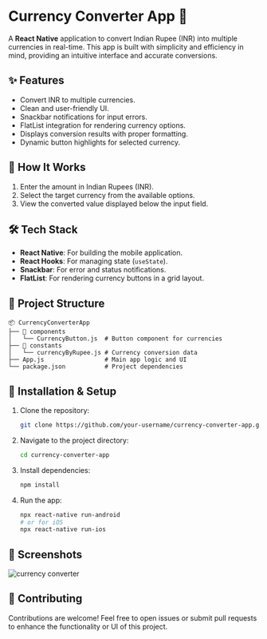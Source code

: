 # Currency Converter App 💱

A **React Native** application to convert Indian Rupee (INR) into multiple currencies in real-time. This app is built with simplicity and efficiency in mind, providing an intuitive interface and accurate conversions.  

## ✨ Features
- Convert INR to multiple currencies.
- Clean and user-friendly UI.
- Snackbar notifications for input errors.
- FlatList integration for rendering currency options.
- Displays conversion results with proper formatting.
- Dynamic button highlights for selected currency.

## 🚀 How It Works
1. Enter the amount in Indian Rupees (INR).
2. Select the target currency from the available options.
3. View the converted value displayed below the input field.

## 🛠️ Tech Stack
- **React Native**: For building the mobile application.
- **React Hooks**: For managing state (`useState`).
- **Snackbar**: For error and status notifications.
- **FlatList**: For rendering currency buttons in a grid layout.

## 📂 Project Structure
```
📦 CurrencyConverterApp
├── 📂 components
│   └── CurrencyButton.js  # Button component for currencies
├── 📂 constants
│   └── currencyByRupee.js # Currency conversion data
├── App.js                 # Main app logic and UI
└── package.json           # Project dependencies
```

## 🔧 Installation & Setup
1. Clone the repository:
   ```bash
   git clone https://github.com/your-username/currency-converter-app.git
   ```
2. Navigate to the project directory:
   ```bash
   cd currency-converter-app
   ```
3. Install dependencies:
   ```bash
   npm install
   ```
4. Run the app:
   ```bash
   npx react-native run-android
   # or for iOS
   npx react-native run-ios
   ```

## 🎨 Screenshots
![currency converter](https://github.com/user-attachments/assets/fbc268b0-e981-4ea2-b52d-13ce24c4aa6c)

   
## 🤝 Contributing
Contributions are welcome! Feel free to open issues or submit pull requests to enhance the functionality or UI of this project.
